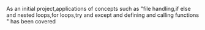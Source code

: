 As an initial project,applications of concepts such as
"file handling,if else and nested loops,for loops,try and except and defining and calling functions " has been covered
